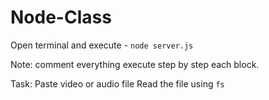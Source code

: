 # Node-Class
Open terminal and execute - `node server.js`

Note: comment everything execute step by step each block. 

Task:
    Paste video or audio file 
    Read the file using `fs` 
